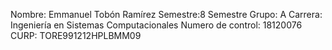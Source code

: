 Nombre: Emmanuel Tobón Ramírez 
Semestre:8 Semestre Grupo: A
Carrera: Ingeniería en Sistemas Computacionales
Numero de control: 18120076
CURP: TORE991212HPLBMM09
